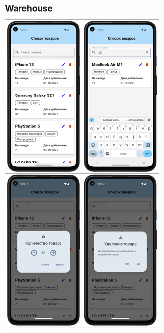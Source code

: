 # Warehouse
| ![Скриншот 1](Screen1.png) | ![Скриншот 2](Screen2.png) |
| --- | --- |
| ![Скриншот 3](Screen3.png) | ![Скриншот 4](Screen4.png) |
